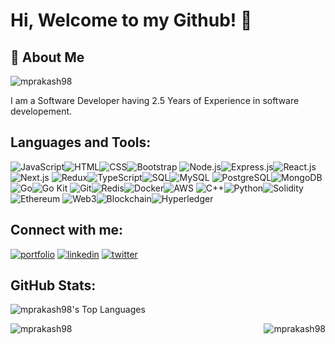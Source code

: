 
# Hi, Welcome to my Github! 👋


## 🚀 About Me
<p align="left"> <img src="https://komarev.com/ghpvc/?username=mprakash98&label=Profile%20views&color=0e75b6&style=flat" alt="mprakash98" /> </p>
I am a Software Developer having 2.5 Years of Experience in software developement.


## Languages and Tools:

![JavaScript](https://img.shields.io/badge/JavaScript-%23F7DF1E.svg?&style=for-the-badge&logo=javascript&logoColor=black)![HTML](https://img.shields.io/badge/HTML5-%23E34F26.svg?&style=for-the-badge&logo=html5&logoColor=white)![CSS](https://img.shields.io/badge/CSS3-%231572B6.svg?&style=for-the-badge&logo=css3&logoColor=white)![Bootstrap](https://img.shields.io/badge/Bootstrap-%23563D7C.svg?&style=for-the-badge&logo=bootstrap&logoColor=white)
![Node.js](https://img.shields.io/badge/Node.js-%2343853D.svg?&style=for-the-badge&logo=node.js&logoColor=white)![Express.js](https://img.shields.io/badge/Express.js-%23404d59.svg?&style=for-the-badge)![React.js](https://img.shields.io/badge/React-%2320232a.svg?&style=for-the-badge&logo=react&logoColor=%2361DAFB)![Next.js](https://img.shields.io/badge/Next.js-%23000000.svg?&style=for-the-badge&logo=next.js&logoColor=white)
![Redux](https://img.shields.io/badge/Redux-%23764ABC.svg?&style=for-the-badge&logo=redux&logoColor=white)![TypeScript](https://img.shields.io/badge/TypeScript-%23007ACC.svg?&style=for-the-badge&logo=typescript&logoColor=white)![SQL](https://img.shields.io/badge/SQL-%2300f.svg?&style=for-the-badge&logo=sql&logoColor=white)![MySQL](https://img.shields.io/badge/MySQL-%2300f.svg?&style=for-the-badge&logo=mysql&logoColor=white)
![PostgreSQL](https://img.shields.io/badge/PostgreSQL-%23316192.svg?&style=for-the-badge&logo=postgresql&logoColor=white)![MongoDB](https://img.shields.io/badge/MongoDB-%234ea94b.svg?&style=for-the-badge&logo=mongodb&logoColor=white)![Go](https://img.shields.io/badge/Go-%2300ADD8.svg?&style=for-the-badge&logo=go&logoColor=white)![Go Kit](https://img.shields.io/badge/Go%20Kit-%2300ADD8.svg?&style=for-the-badge&logo=gokit&logoColor=white)
![Git](https://img.shields.io/badge/Git-%23F05032.svg?&style=for-the-badge&logo=git&logoColor=white)![Redis](https://img.shields.io/badge/Redis-%23DC382D.svg?&style=for-the-badge&logo=redis&logoColor=white)![Docker](https://img.shields.io/badge/Docker-%232496ED.svg?&style=for-the-badge&logo=docker&logoColor=white)![AWS](https://img.shields.io/badge/AWS-%23232F3E.svg?&style=for-the-badge&logo=amazon-aws&logoColor=white)
![C++](https://img.shields.io/badge/C++-%2300599C.svg?&style=for-the-badge&logo=c%2B%2B&logoColor=white)![Python](https://img.shields.io/badge/Python-%2314354C.svg?&style=for-the-badge&logo=python&logoColor=white)![Solidity](https://img.shields.io/badge/Solidity-%23339933.svg?&style=for-the-badge)![Ethereum](https://img.shields.io/badge/Ethereum-%23646DFF.svg?&style=for-the-badge&logo=ethereum&logoColor=white)
![Web3](https://img.shields.io/badge/Web3-%2341B883.svg?&style=for-the-badge&logo=web3.js&logoColor=white)![Blockchain](https://img.shields.io/badge/Blockchain-%23100000.svg?&style=for-the-badge&logo=blockchain.com&logoColor=white)![Hyperledger](https://img.shields.io/badge/Hyperledger-%23326CE5.svg?&style=for-the-badge&logo=hyperledger&logoColor=white)

## Connect with me:
[![portfolio](https://img.shields.io/badge/my_portfolio-000?style=for-the-badge&logo=ko-fi&logoColor=white)](https://katherineoelsner.com/)
[![linkedin](https://img.shields.io/badge/linkedin-0A66C2?style=for-the-badge&logo=linkedin&logoColor=white)](https://www.linkedin.com/)
[![twitter](https://img.shields.io/badge/twitter-1DA1F2?style=for-the-badge&logo=twitter&logoColor=white)](https://twitter.com/)


##  GitHub Stats:
![mprakash98's Top Languages](https://github-readme-stats.vercel.app/api/top-langs?username=mprakash98&show_icons=true&locale=en&layout=compact)

<p><img align="left" src="https://github-readme-stats.vercel.app/api?username=mprakash98&show_icons=true&locale=en" alt="mprakash98" /></p>

<p><img align="right" src="https://github-readme-streak-stats.herokuapp.com/?user=mprakash98&" alt="mprakash98" /></p>






